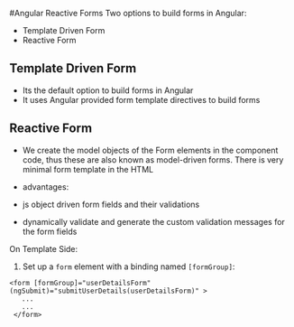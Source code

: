 #Angular Reactive Forms
Two options to build forms in Angular:
- Template Driven Form
- Reactive Form

## Template Driven Form
- Its the default option to build forms in Angular
- It uses Angular provided form template directives to build forms

## Reactive Form
 - We create the model objects of the Form elements in the component code, thus these are also known as model-driven forms. There is very minimal form template in the HTML
 
 - advantages:
  - js object driven form fields and their validations
  - dynamically validate and generate the custom validation messages for the form fields
  
  On Template Side:
  1. Set up a `form` element with a binding named `[formGroup]`:
  
  ```
  <form [formGroup]="userDetailsForm" (ngSubmit)="submitUserDetails(userDetailsForm)" >
     ...
     ...
   </form>
   ```
   
 
 

